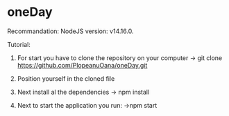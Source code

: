 # oneDay

Recommandation:
 NodeJS version: v14.16.0.

Tutorial:
1. For start you have to clone the repository on your computer
 -> git clone https://github.com/PlopeanuOana/oneDay.git

2. Position yourself in the cloned file

3. Next install al the dependencies
 -> npm install

4. Next to start the application you run:
 ->npm start